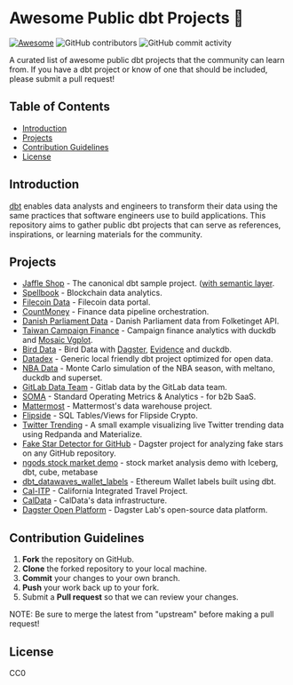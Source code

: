 # Awesome Public dbt Projects 🌟
[![Awesome](https://awesome.re/badge.svg)](https://github.com/sindresorhus/awesome#readme) <img alt="GitHub contributors" src="https://img.shields.io/github/contributors/InfuseAI/awesome-public-dbt-projects"> <img alt="GitHub commit activity" src="https://img.shields.io/github/commit-activity/m/InfuseAI/awesome-public-dbt-projects">

A curated list of awesome public dbt projects that the community can learn from. If you have a dbt project or know of one that should be included, please submit a pull request!

## Table of Contents

- [Introduction](#introduction)
- [Projects](#projects)
- [Contribution Guidelines](#contribution-guidelines)
- [License](#license)

## Introduction

[dbt](https://www.getdbt.com/) enables data analysts and engineers to transform their data using the same practices that software engineers use to build applications. This repository aims to gather public dbt projects that can serve as references, inspirations, or learning materials for the community.

## Projects

- [Jaffle Shop](https://github.com/dbt-labs/jaffle_shop) - The canonical dbt sample project. ([with semantic layer](https://github.com/infuseai/jaffle-sl-template).
- [Spellbook](https://github.com/duneanalytics/spellbook) - Blockchain data analytics.
- [Filecoin Data](https://github.com/davidgasquez/filecoin-data-portal) - Filecoin data portal.
- [CountMoney](https://github.com/flyanakin/CountMoney) - Finance data pipeline orchestration.
- [Danish Parliament Data](https://github.com/bgarcevic/danish-democracy-data) - Danish Parliament data from Folketinget API.
- [Taiwan Campaign Finance](https://github.com/g0v/tw_campaign_finance) - Campaign finance analytics with duckdb and [Mosaic Vgplot](https://uwdata.github.io/mosaic/vgplot/).
- [Bird Data](https://github.com/dagster-io/mdsfest-opensource-mds) - Bird Data with [Dagster](https://dagster.io/), [Evidence](https://evidence.dev/) and duckdb.
- [Datadex](https://github.com/davidgasquez/datadex) - Generic local friendly dbt project optimized for open data.
- [NBA Data](https://github.com/matsonj/nba-monte-carlo) - Monte Carlo simulation of the NBA season, with meltano, duckdb and superset.
- [GitLab Data Team](https://gitlab.com/gitlab-data/analytics) - Gitlab data by the GitLab data team.
- [SOMA](https://github.com/Levers-Labs/SOMA-B2B-SaaS) - Standard Operating Metrics & Analytics - for b2b SaaS.
- [Mattermost](https://github.com/mattermost/mattermost-data-warehouse/tree/master/transform/snowflake-dbt) - Mattermost's data warehouse project.
- [Flipside](https://github.com/FlipsideCrypto/sql_models) - SQL Tables/Views for Flipside Crypto.
- [Twitter Trending](https://github.com/danthelion/twitter-trending) - A small example visualizing live Twitter trending data using Redpanda and Materialize.
- [Fake Star Detector for GitHub](https://github.com/dagster-io/fake-star-detector) - Dagster project for analyzing fake stars on any GitHub repository.
- [ngods stock market demo](https://github.com/zsvoboda/ngods-stocks) - stock market analysis demo with Iceberg, dbt, cube, metabase
- [dbt_datawaves_wallet_labels](https://github.com/datawaves-xyz/dbt_datawaves_wallet_labels) - Ethereum Wallet labels built using dbt.
- [Cal-ITP](https://github.com/cal-itp/data-infra/) - California Integrated Travel Project.
- [CalData](https://github.com/cagov/data-infrastructure) - CalData's data infrastructure.
- [Dagster Open Platform](https://github.com/dagster-io/dagster-open-platform) - Dagster Lab's open-source data platform.

## Contribution Guidelines

1. **Fork** the repository on GitHub.
2. **Clone** the forked repository to your local machine.
3. **Commit** your changes to your own branch.
4. **Push** your work back up to your fork.
5. Submit a **Pull request** so that we can review your changes.

NOTE: Be sure to merge the latest from "upstream" before making a pull request!

## License

CC0
